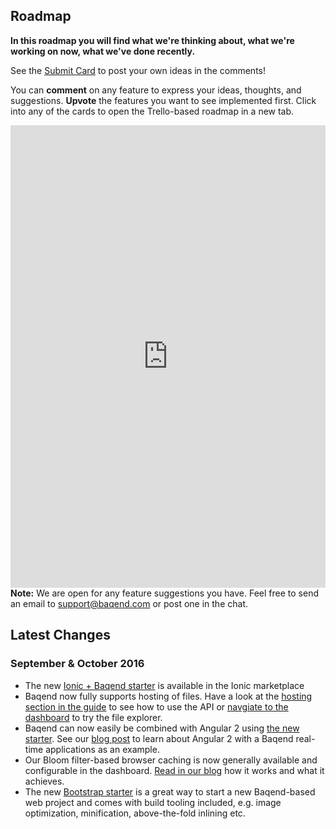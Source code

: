 ## Roadmap

**In this roadmap you will find what we're thinking about, what we're working on now, what we've done recently.**

See the [Submit Card](https://trello.com/c/byxqgvYz) to post your own ideas in the comments!

You can **comment** on any feature to express your ideas, thoughts, and suggestions. **Upvote** the features you want to see implemented first. Click into any of the cards to open the Trello-based roadmap in a new tab.

<iframe src="https://trello.com/b/wxGo2plv.html" style="width:100%; height: 740px; border: 0;"></iframe>


<div class="note"><strong>Note:</strong> We are open for any feature suggestions you have. Feel free to send an email to <a href="mailto:support@baqend.com">support@baqend.com</a> or post one in the chat.</div>

## Latest Changes

### September & October 2016

- The new [Ionic + Baqend starter](https://market.ionic.io/starters/baqend-starter) is available in the Ionic marketplace
- Baqend now fully supports hosting of files. Have a look at the [hosting section in the guide](/#hosting) to see how to use the API or [navgiate to the dashboard](http://dashboard.baqend.com/) to try the file explorer.
- Baqend can now easily be combined with Angular 2 using [the new starter](starters/#angular2-and-baqend-starter). See our [blog post](https://medium.baqend.com/angular-2-by-example-e85a09fa6480) to learn about Angular 2 with a Baqend real-time applications as an example.
- Our Bloom filter-based browser caching is now generally available and configurable in the dashboard. [Read in our blog](https://medium.baqend.com/announcing-availability-of-baqends-unique-client-caching-technology-dbd9b026dc20#.t16o9vof7) how it works and what it achieves.
- The new [Bootstrap starter](starters/#bootstrap-baqend-starter-kit) is a great way to start a new Baqend-based web project and comes with build tooling included, e.g. image optimization, minification, above-the-fold inlining etc.

